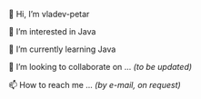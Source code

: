 👋 Hi, I’m vladev-petar

👀 I’m interested in Java

🌱 I’m currently learning Java

💞️ I’m looking to collaborate on ... *(to be updated)* 

📫 How to reach me ... *(by e-mail, on request)*

<!---
vladev-petar/vladev-petar is a ✨ special ✨ repository because its `README.md` (this file) appears on your GitHub profile.
You can click the Preview link to take a look at your changes.
--->
